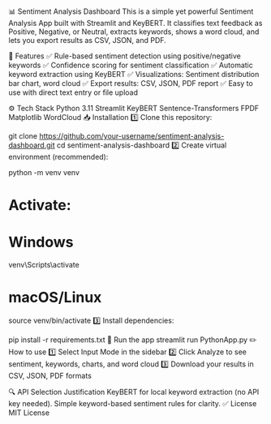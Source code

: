 📊 Sentiment Analysis Dashboard
This is a simple yet powerful Sentiment Analysis App built with Streamlit and KeyBERT. It classifies text feedback as Positive, Negative, or Neutral, extracts keywords, shows a word cloud, and lets you export results as CSV, JSON, and PDF.

🚀 Features
✅ Rule-based sentiment detection using positive/negative keywords
✅ Confidence scoring for sentiment classification
✅ Automatic keyword extraction using KeyBERT
✅ Visualizations: Sentiment distribution bar chart, word cloud
✅ Export results: CSV, JSON, PDF report
✅ Easy to use with direct text entry or file upload


⚙️ Tech Stack
Python 3.11
Streamlit
KeyBERT
Sentence-Transformers
FPDF
Matplotlib
WordCloud
📥 Installation
1️⃣ Clone this repository:


git clone https://github.com/your-username/sentiment-analysis-dashboard.git
cd sentiment-analysis-dashboard
2️⃣ Create virtual environment (recommended):


python -m venv venv
# Activate:
# Windows
venv\Scripts\activate
# macOS/Linux
source venv/bin/activate
3️⃣ Install dependencies:


pip install -r requirements.txt
🏃 Run the app
streamlit run PythonApp.py
✏️ How to use
1️⃣ Select Input Mode in the sidebar
2️⃣ Click Analyze to see sentiment, keywords, charts, and word cloud
3️⃣ Download your results in CSV, JSON, PDF formats


🔍 API Selection Justification
KeyBERT for local keyword extraction (no API key needed).
Simple keyword-based sentiment rules for clarity.
✅ License
MIT License
